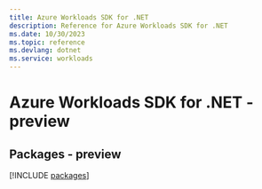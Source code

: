 ```yaml
---
title: Azure Workloads SDK for .NET
description: Reference for Azure Workloads SDK for .NET
ms.date: 10/30/2023
ms.topic: reference
ms.devlang: dotnet
ms.service: workloads
---
```

# Azure Workloads SDK for .NET - preview
## Packages - preview
[!INCLUDE [packages](workloads-index.md)]